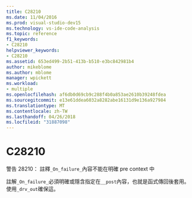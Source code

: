 ```yaml
---
title: C28210
ms.date: 11/04/2016
ms.prod: visual-studio-dev15
ms.technology: vs-ide-code-analysis
ms.topic: reference
f1_keywords:
- C28210
helpviewer_keywords:
- C28210
ms.assetid: 653ed499-2b51-413b-b510-e3bc842981b4
author: mikeblome
ms.author: mblome
manager: wpickett
ms.workload:
- multiple
ms.openlocfilehash: af6db0d69cb9c288f4b0a853ae2610b39248fdea
ms.sourcegitcommit: e13e61ddea6032a8282abe16131d9e136a927984
ms.translationtype: MT
ms.contentlocale: zh-TW
ms.lasthandoff: 04/26/2018
ms.locfileid: "31887098"
---
```

# <a name="c28210"></a>C28210
警告 28210： 註釋`_On_failure_`內容不能在明確 pre context 中

 註解`_On_failure_`必須明確或隱含指定在`__post`內容，也就是函式傳回後套用。  使用`_drv_out`確保這。